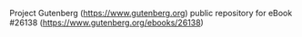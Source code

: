 Project Gutenberg (https://www.gutenberg.org) public repository for eBook #26138 (https://www.gutenberg.org/ebooks/26138)
